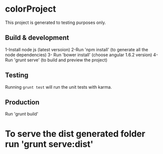 # colorProject

This project is generated to testing purposes only. 

## Build & development

1-Install node js (latest versoion)
2-Run 'npm install' (to generate all the node dependencies) 
3- Run 'bower install' (choose angular 1.6.2 version)
4- Run 'grunt serve' (to build and preview the project)


## Testing

Running `grunt test` will run the unit tests with karma.

## Production

Run 'grunt build' 

To serve the dist generated folder run 'grunt serve:dist'
=======

